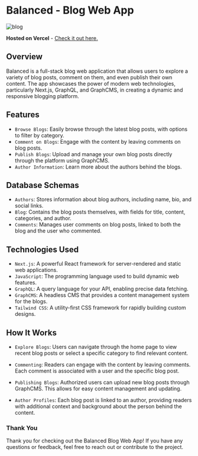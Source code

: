 # Balanced - Blog Web App


![blog](https://github.com/user-attachments/assets/db88064a-25b7-4ade-8b6c-5326fdbea961)


<b>Hosted on Vercel</b> - [Check it out here.](https://graph-cms-blog-delta.vercel.app/)


## Overview


Balanced is a full-stack blog web application that allows users to explore a variety of blog posts, comment on them, and even publish their own content. The app showcases the power of modern web technologies, particularly Next.js, GraphQL, and GraphCMS, in creating a dynamic and responsive blogging platform.


## Features


* `Browse Blogs`: Easily browse through the latest blog posts, with options to filter by category.
* `Comment on Blogs`: Engage with the content by leaving comments on blog posts.
* `Publish Blogs`: Upload and manage your own blog posts directly through the platform using GraphCMS.
* `Author Information`: Learn more about the authors behind the blogs.


## Database Schemas


* `Authors`: Stores information about blog authors, including name, bio, and social links.
* `Blog`: Contains the blog posts themselves, with fields for title, content, categories, and author.
* `Comments`: Manages user comments on blog posts, linked to both the blog and the user who commented.


## Technologies Used

* `Next.js`: A powerful React framework for server-rendered and static web applications.
* `JavaScript`: The programming language used to build dynamic web features.
* `GraphQL`: A query language for your API, enabling precise data fetching.
* `GraphCMS`: A headless CMS that provides a content management system for the blogs.
* `Tailwind CSS`: A utility-first CSS framework for rapidly building custom designs.


## How It Works

* `Explore Blogs`: Users can navigate through the home page to view recent blog posts or select a specific category to find relevant content.

* `Commenting`: Readers can engage with the content by leaving comments. Each comment is associated with a user and the specific blog post.

* `Publishing Blogs`: Authorized users can upload new blog posts through GraphCMS. This allows for easy content management and updating.

* `Author Profiles`: Each blog post is linked to an author, providing readers with additional context and background about the person behind the content.


### Thank You

Thank you for checking out the Balanced Blog Web App! If you have any questions or feedback, feel free to reach out or contribute to the project.
